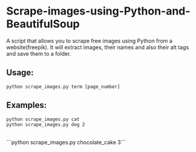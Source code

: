# Scrape-images-using-Python-and-BeautifulSoup
A script that allows you to scrape free images using Python from a website(freepik). It will extract images, their names and also their alt tags and save them to a folder. 

## Usage: 

```python scrape_images.py term [page_number]```

## Examples:
```python scrape_images.py cat```
</br>
```python scrape_images.py dog 2```
</br>
<!--If the term is contains more than a word, then use "_" instead of space-->
</br>
```python scrape_images.py chocolate_cake 3```
